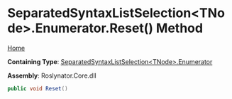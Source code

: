 # SeparatedSyntaxListSelection\<TNode>\.Enumerator\.Reset\(\) Method

[Home](../../../../README.md)

**Containing Type**: [SeparatedSyntaxListSelection\<TNode>.Enumerator](../README.md)

**Assembly**: Roslynator\.Core\.dll

```csharp
public void Reset()
```

